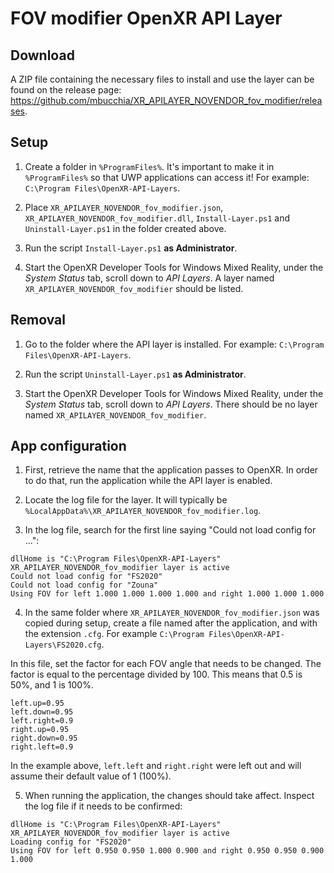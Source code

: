 # FOV modifier OpenXR API Layer

## Download

A ZIP file containing the necessary files to install and use the layer can be found on the release page: https://github.com/mbucchia/XR_APILAYER_NOVENDOR_fov_modifier/releases.

## Setup

1. Create a folder in `%ProgramFiles%`. It's important to make it in `%ProgramFiles%` so that UWP applications can access it! For example: `C:\Program Files\OpenXR-API-Layers`.

2. Place `XR_APILAYER_NOVENDOR_fov_modifier.json`, `XR_APILAYER_NOVENDOR_fov_modifier.dll`, `Install-Layer.ps1` and `Uninstall-Layer.ps1` in the folder created above.

3. Run the script `Install-Layer.ps1` **as Administrator**.

4. Start the OpenXR Developer Tools for Windows Mixed Reality, under the *System Status* tab, scroll down to *API Layers*. A layer named `XR_APILAYER_NOVENDOR_fov_modifier` should be listed.

## Removal

1. Go to the folder where the API layer is installed. For example: `C:\Program Files\OpenXR-API-Layers`.

2. Run the script `Uninstall-Layer.ps1` **as Administrator**.

3. Start the OpenXR Developer Tools for Windows Mixed Reality, under the *System Status* tab, scroll down to *API Layers*. There should be no layer named `XR_APILAYER_NOVENDOR_fov_modifier`.

## App configuration

1. First, retrieve the name that the application passes to OpenXR. In order to do that, run the application while the API layer is enabled.

2. Locate the log file for the layer. It will typically be `%LocalAppData%\XR_APILAYER_NOVENDOR_fov_modifier.log`.

3. In the log file, search for the first line saying "Could not load config for ...":

```
dllHome is "C:\Program Files\OpenXR-API-Layers"
XR_APILAYER_NOVENDOR_fov_modifier layer is active
Could not load config for "FS2020"
Could not load config for "Zouna"
Using FOV for left 1.000 1.000 1.000 1.000 and right 1.000 1.000 1.000 
```

4. In the same folder where `XR_APILAYER_NOVENDOR_fov_modifier.json` was copied during setup, create a file named after the application, and with the extension `.cfg`. For example `C:\Program Files\OpenXR-API-Layers\FS2020.cfg`.

In this file, set the factor for each FOV angle that needs to be changed. The factor is equal to the percentage divided by 100. This means that 0.5 is 50%, and 1 is 100%.

```
left.up=0.95
left.down=0.95
left.right=0.9
right.up=0.95
right.down=0.95
right.left=0.9
```

In the example above, `left.left` and `right.right` were left out and will assume their default value of 1 (100%).

5. When running the application, the changes should take affect. Inspect the log file if it needs to be confirmed:

```
dllHome is "C:\Program Files\OpenXR-API-Layers"
XR_APILAYER_NOVENDOR_fov_modifier layer is active
Loading config for "FS2020"
Using FOV for left 0.950 0.950 1.000 0.900 and right 0.950 0.950 0.900 1.000
```
